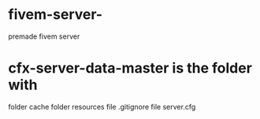 # fivem-server-
premade fivem server

# cfx-server-data-master is the folder with
folder cache
folder resources
file .gitignore
file server.cfg

